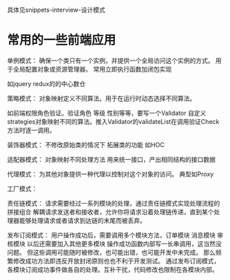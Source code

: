# 

具体见snippets-interview-设计模式



# 常用的一些前端应用
单例模式：
确保一个类只有一个实例，并提供一个全局访问这个实例的方式。
用于全局配置对象或资源管理器。
常用立即执行函数加闭包实现

如jquery redux的的中心数仓

策略模式：
对象映射定义不同算法。用于在运行时动态选择不同算法。

如前端权限角色验证。验证角色 等级 性别等等，要写一个Validator
自定义strategies对象映射不同的算法。推入Validator的validateList在调用验证Check方法时逐一调用。


装饰器模式：
不修改原始类的情况下 拓展类的功能
如HOC

适配器模式：
对象映射不同处理方法
用来统一接口，产出相同结构的接口数据

代理模式：
为其他对象提供一种代理以控制对这个对象的访问。
典型如Proxy

工厂模式：

责任链模式：
请求需要经过一系列模块的处理，通过责任链模式实现处理流程的拼接组合
解耦请求发送者和接收者，允许你将请求沿着处理链传递，直到某个处理器能够处理请求或者请求到达链的末尾而被丢弃。

发布订阅模式：
用户操作成功后，需要调用多个模块方法，订单模块 消息模块 审核模块 以后还需要加入其他更多模块
操作成功函数内部写一长串调用，这当然没问题。
但这些调用可能随时被修改，也可能出错，也可能开发中未完成。
那么频繁修改成功方法即违反开放封闭原则也也不利于开发测试。
通过发布订阅模式，各模块订阅成功事件做各自的处理。互补干扰，代码修改也限制在各模块内部。

